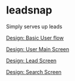 # leadsnap
Simply serves up leads

[Design: Basic User flow](https://docs.google.com/drawings/d/1rdNa5zuh0h-0y32KaUfCyqAn0QM3xuBlKpiQVxmbnLk/edit?usp=sharing)

[Design: User Main Screen](https://docs.google.com/drawings/d/1ygPOQHCwpTen7nqVH-C8mZxA03g8rKp3orLhtWcQ5og/edit?usp=sharing)

[Design: Lead Screen](https://docs.google.com/drawings/d/1FS_gpfz36D5tsTGfUiTG30MC52GE3F3NJj21VFGwy7A/edit?usp=sharing)

[Design: Search Screen](https://docs.google.com/drawings/d/1X_skCcf_jJeq0RVkryh2ohBtOzVJmMBHuS00Bg3RMDo/edit?usp=sharing)
